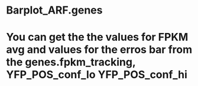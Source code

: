 # Barplot_ARF.genes

# You can get the the values for FPKM avg and values for the erros bar from the genes.fpkm_tracking, YFP_POS_conf_lo	YFP_POS_conf_hi
